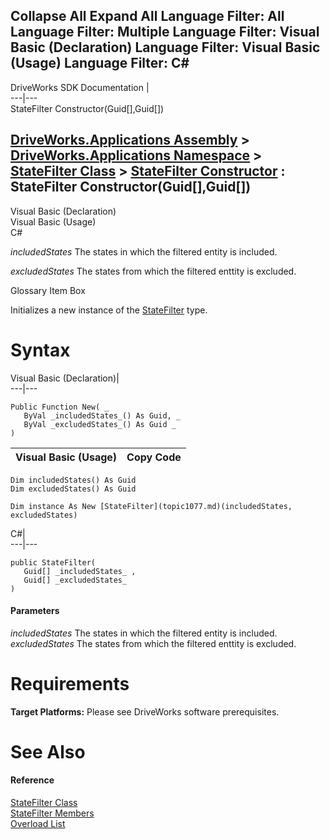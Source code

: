        

 Collapse All Expand All  Language Filter: All  Language Filter: Multiple  Language Filter: Visual Basic (Declaration) Language Filter: Visual Basic (Usage) Language Filter: C#  
---  
DriveWorks SDK Documentation  |   
---|---  
StateFilter Constructor(Guid[],Guid[])   
  
[DriveWorks.Applications Assembly](topic13.md) > [DriveWorks.Applications Namespace](topic16.md) > [StateFilter Class](topic1077.md) > [StateFilter Constructor](topic1083.md) : StateFilter Constructor(Guid[],Guid[])  
---  
  
Visual Basic (Declaration)    
Visual Basic (Usage)    
C# 

_includedStates_
    The states in which the filtered entity is included.

_excludedStates_
    The states from which the filtered enttity is excluded.

Glossary Item Box

Initializes a new instance of the [StateFilter](topic1077.md) type. 

# Syntax

Visual Basic (Declaration)|   
---|---  
      
    
    Public Function New( _
       ByVal _includedStates_() As Guid, _
       ByVal _excludedStates_() As Guid _
    )  
  
Visual Basic (Usage)| Copy Code  
---|---  
      
    
    Dim includedStates() As Guid
    Dim excludedStates() As Guid
     
    Dim instance As New [StateFilter](topic1077.md)(includedStates, excludedStates)  
  
C#|   
---|---  
      
    
    public StateFilter( 
       Guid[] _includedStates_ ,
       Guid[] _excludedStates_
    )  
  
#### Parameters

 _includedStates_
    The states in which the filtered entity is included.
_excludedStates_
    The states from which the filtered enttity is excluded.

# Requirements

**Target Platforms:** Please see DriveWorks software prerequisites.

# See Also

#### Reference

[StateFilter Class](topic1077.md)   
[StateFilter Members](topic1078.md)   
[Overload List](topic1083.md)


